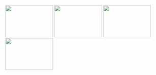 <div id="header" aling="center">
  <img
    src="https://live.mrf.io/statics/i/ps/www.muylinux.com/wp-content/uploads/2019/01/mongodb.png?width=1200&enable=upscale"
    width="150px"
    height="100px"
    alt="" />
  <img
    src="https://encrypted-tbn0.gstatic.com/images?q=tbn:ANd9GcQpNvJ568uCXtl0B60o0sWVc1xLXkEdpBLBUg&usqp=CAU"
    alt=""
    width="150px"
    height="100px" />
  <img
    src="https://encrypted-tbn0.gstatic.com/images?q=tbn:ANd9GcToxjpNRTS8lgTN2AFMdpsBwvF5zguP2PJL-g&usqp=CAU"
    alt=""
    width="150px"
    height="100px" />
  <img
    src="https://proximahost.es/blog/wp-content/uploads/2022/12/Node.JS-1.jpg"
    alt=""
    width="150px"
    height="100px" />
</div>


